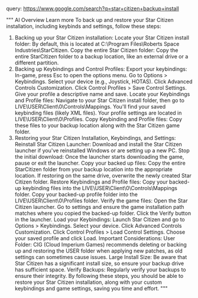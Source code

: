query: https://www.google.com/search?q=star+citizen+backup+install

"""
AI Overview
Learn more
To back up and restore your Star Citizen installation, including keybinds and settings, follow these steps:
1. Backing up your Star Citizen installation:
Locate your Star Citizen install folder: By default, this is located at C:\Program Files\Roberts Space Industries\StarCitizen.
Copy the entire Star Citizen folder: Copy the entire StarCitizen folder to a backup location, like an external drive or a different partition. 
2. Backing up Keybindings and Control Profiles:
Export your keybindings:
In-game, press Esc to open the options menu.
Go to Options > Keybindings.
Select your device (e.g., Joystick, HOTAS).
Click Advanced Controls Customization.
Click Control Profiles > Save Control Settings.
Give your profile a descriptive name and save.
Locate your Keybindings and Profile files:
Navigate to your Star Citizen install folder, then go to LIVE\USER\Client\0\Controls\Mappings.
You'll find your saved keybinding files (likely XML files).
Your profile settings are located in LIVE\USER\Client\0\Profiles.
Copy Keybinding and Profile files: Copy these files to your backup location along with the Star Citizen game folder. 
3. Restoring your Star Citizen Installation, Keybindings, and Settings:
Reinstall Star Citizen Launcher: Download and install the Star Citizen launcher if you've reinstalled Windows or are setting up a new PC.
Stop the initial download: Once the launcher starts downloading the game, pause or exit the launcher.
Copy your backed up files:
Copy the entire StarCitizen folder from your backup location into the appropriate location.
If restoring on the same drive, overwrite the newly created Star Citizen folder.
Restore Keybindings and Profile files:
Copy your backed-up keybinding files into the LIVE\USER\Client\0\Controls\Mappings folder.
Copy your backed-up profile folder into the LIVE\USER\Client\0\Profiles folder.
Verify the game files:
Open the Star Citizen launcher.
Go to settings and ensure the game installation path matches where you copied the backed-up folder.
Click the Verify button in the launcher.
Load your Keybindings:
Launch Star Citizen and go to Options > Keybindings.
Select your device.
Click Advanced Controls Customization.
Click Control Profiles > Load Control Settings.
Choose your saved profile and click Load. 
Important Considerations:
User Folder: CIG (Cloud Imperium Games) recommends deleting or backing up and restoring the USER folder when applying new patches, as old settings can sometimes cause issues.
Large Install Size: Be aware that Star Citizen has a significant install size, so ensure your backup drive has sufficient space.
Verify Backups: Regularly verify your backups to ensure their integrity. 
By following these steps, you should be able to restore your Star Citizen installation, along with your custom keybindings and game settings, saving you time and effort.
"""
